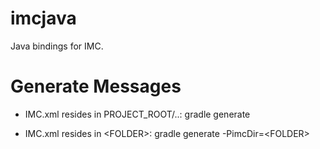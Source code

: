 imcjava
=======

Java bindings for IMC.

# Generate Messages

* IMC.xml resides in PROJECT_ROOT/..:
gradle generate

* IMC.xml resides in \<FOLDER\>:
gradle generate -PimcDir=\<FOLDER\>

